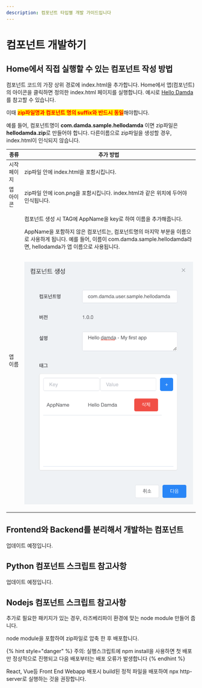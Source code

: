 ```yaml
---
description: 컴포넌트 타입별 개발 가이드입니다
---
```


# 컴포넌트 개발하기

## Home에서 직접 실행할 수 있는 컴포넌트 작성 방법

컴포넌트 코드의 가장 상위 경로에 index.html을 추가합니다. Home에서 앱(컴포넌트)의 아이콘을 클릭하면 정의한 index.html 페이지를 실행합니다. 예시로 [Hello Damda](../../../quick-start/hello-damda.md)를 참고할 수 있습니다.

이때 <mark style="color:red;">**zip파일명과 컴포넌트 명의 suffix와 반드시 동일**</mark>해야합니다.

예를 들어, 컴포넌트명이 **com.damda.sample.hellodamda** 이면 zip파일은 **hellodamda.zip**로 만들어야 합니다. 다른이름으로 zip파일을 생성할 경우, index.html이 인식되지 않습니다.

| 종류     | 추가 방법                                                                                                                                                                                                                                                      |
| ------ | ---------------------------------------------------------------------------------------------------------------------------------------------------------------------------------------------------------------------------------------------------------- |
| 시작 페이지 | zip파일 안에 index.html을 포함시킵니다.                                                                                                                                                                                                                               |
| 앱 아이콘  | zip파일 안에 icon.png을 포함시킵니다. index.html과 같은 위치에 두어야 인식됩니다.                                                                                                                                                                                                   |
| 앱 이름   | <p>컴포넌트 생성 시 TAG에 AppName을 key로 하여 이름을 추가해줍니다.</p><p></p><p>AppName을 포함하지 않은 컴포넌트는, 컴포넌트명의 마지막 부분을 이름으로 사용하게 됩니다. 예를 들어, 이름이 com.damda.sample.hellodamda라면, hellodamda가  앱 이름으로 사용됩니다.</p><p><br><img src="../../../.gitbook/assets/image.png" alt=""></p> |

## Frontend와 Backend를 분리해서 개발하는 컴포넌트

업데이트 예정입니다.

## Python 컴포넌트 스크립트 참고사항

업데이트 예정입니다.

## Nodejs 컴포넌트 스크립트 참고사항

추가로 필요한 패키지가 있는 경우, 라즈베리파이 환경에 맞는 node module 만들어 줍니다.&#x20;

node module을 포함하여 zip파일로 압축 한 후 배포합니다.&#x20;

{% hint style="danger" %}
주의: 실행스크립트에 npm install을 사용하면 첫 배포만 정상적으로 진행되고 다음 배포부터는 배포 오류가 발생합니다&#x20;
{% endhint %}

React, Vue등 Front End Webapp 배포시 build된 정적 파일을 배포하여 npx http-server로 실행하는 것을 권장합니다.
